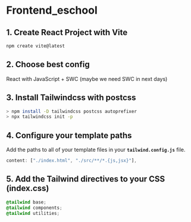 # Frontend_eschool

## 1. Create React Project with Vite

```bash
npm create vite@latest
```

## 2. Choose best config

React with JavaScript + SWC (maybe we need SWC in next days)

## 3. Install Tailwindcss with postcss

```bash
> npm install -D tailwindcss postcss autoprefixer
> npx tailwindcss init -p 
```

## 4. ****Configure your template paths****

Add the paths to all of your template files in your **`tailwind.config.js`** file.

```jsx
content: ["./index.html", "./src/**/*.{js,jsx}"],
```

## 5. ****Add the Tailwind directives to your CSS (index.css)****

```css
@tailwind base;
@tailwind components;
@tailwind utilities;
```
